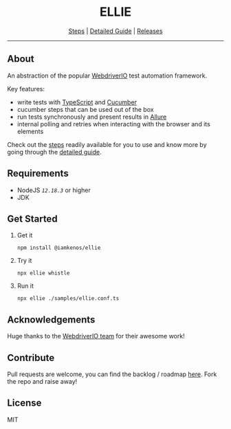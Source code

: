 <h1 align="center">ELLIE</h1>

<p align="center">
  <a href="./docs/SEEDED_STEPS.md">Steps</a> |
  <a href="./docs/DETAILED_GUIDE.md">Detailed Guide</a> |
  <a href="./docs/RELEASES.md">Releases</a>
</p>

---

## About

An abstraction of the popular [WebdriverIO](https://webdriver.io/) test automation framework.

Key features:

- write tests with [TypeScript](https://www.typescriptlang.org/docs/handbook/modules.html) and [Cucumber](https://cucumber.io/docs/guides/overview/)
- cucumber steps that can be used out of the box
- run tests synchronously and present results in [Allure](https://webdriver.io/docs/allure-reporter.html)
- internal polling and retries when interacting with the browser and its elements

Check out the [steps](./docs/SEEDED_STEPS.md) readily available for you to use and know more by going through the [detailed guide](./docs/DETAILED_GUIDE.md).

## Requirements

- NodeJS _`12.18.3`_ or higher
- JDK

## Get Started

1. Get it

   `npm install @iamkenos/ellie`

2. Try it

   `npx ellie whistle`

3. Run it

   `npx ellie ./samples/ellie.conf.ts`

## Acknowledgements

Huge thanks to the [WebdriverIO team](https://github.com/webdriverio/webdriverio/blob/master/AUTHORS.md) for their awesome work!

## Contribute

Pull requests are welcome, you can find the backlog / roadmap [here](https://github.com/iamkenos/ellie/projects/1). Fork the repo and raise away!

## License

MIT
